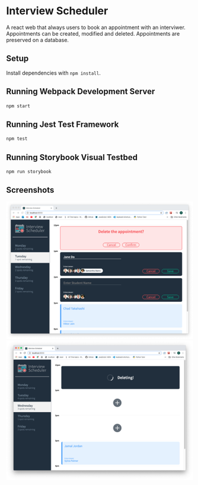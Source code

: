 # Interview Scheduler

A react web that always users to book an appointment with an interviwer. Appointments can be created, modified and deleted. Appointments are preserved on a database. 

## Setup

Install dependencies with `npm install`.

## Running Webpack Development Server

```sh
npm start
```

## Running Jest Test Framework

```sh
npm test
```

## Running Storybook Visual Testbed

```sh
npm run storybook
```

## Screenshots
!["Appointments"](https://github.com/byuno/scheduler/blob/master/docs/Appointents.png)
!["Deleting"](https://github.com/byuno/scheduler/blob/master/docs/Deleting.png)